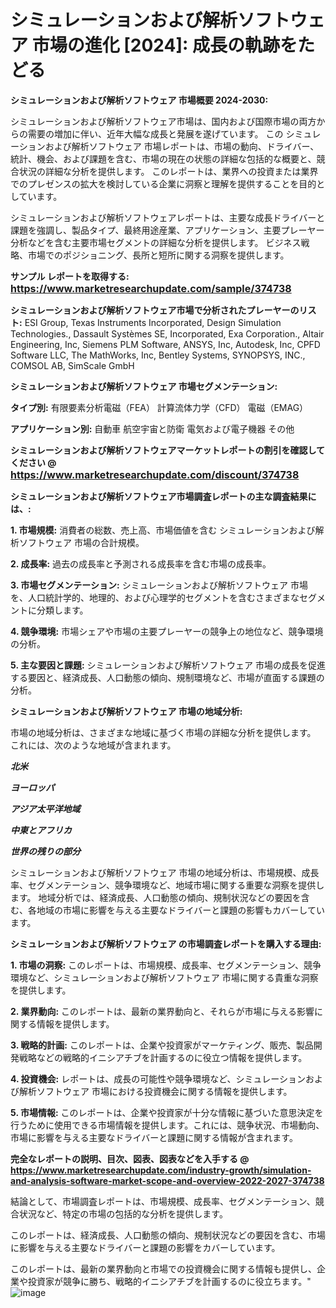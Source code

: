 # シミュレーションおよび解析ソフトウェア 市場の進化 [2024]: 成長の軌跡をたどる

<strong>シミュレーションおよび解析ソフトウェア 市場概要 2024-2030:</strong>

シミュレーションおよび解析ソフトウェア市場は、国内および国際市場の両方からの需要の増加に伴い、近年大幅な成長と発展を遂げています。 この シミュレーションおよび解析ソフトウェア 市場レポートは、市場の動向、ドライバー、統計、機会、および課題を含む、市場の現在の状態の詳細な包括的な概要と、競合状況の詳細な分析を提供します。 このレポートは、業界への投資または業界でのプレゼンスの拡大を検討している企業に洞察と理解を提供することを目的としています。

シミュレーションおよび解析ソフトウェアレポートは、主要な成長ドライバーと課題を強調し、製品タイプ、最終用途産業、アプリケーション、主要プレーヤー分析などを含む主要市場セグメントの詳細な分析を提供します。 ビジネス戦略、市場でのポジショニング、長所と短所に関する洞察を提供します。



<strong>サンプル レポートを取得する: <a href=https://www.marketresearchupdate.com/sample/374738><font size=3 color=#0000ff>https://www.marketresearchupdate.com/sample/374738</font></a></strong>



<strong>シミュレーションおよび解析ソフトウェア市場で分析されたプレーヤーのリスト:</strong>
ESI Group, Texas Instruments Incorporated, Design Simulation Technologies., Dassault Systèmes SE, Incorporated, Exa Corporation., Altair Engineering, Inc, Siemens PLM Software, ANSYS, Inc, Autodesk, Inc, CPFD Software LLC, The MathWorks, Inc, Bentley Systems, SYNOPSYS, INC., COMSOL AB, SimScale GmbH



<strong>シミュレーションおよび解析ソフトウェア 市場セグメンテーション:</strong>



<strong>タイプ別:</strong>
有限要素分析電磁（FEA）
計算流体力学（CFD）
電磁（EMAG）



<strong>アプリケーション別:</strong>
自動車
航空宇宙と防衛
電気および電子機器
その他



<strong>シミュレーションおよび解析ソフトウェアマーケットレポートの割引を確認してください @ <a href=https://www.marketresearchupdate.com/discount/374738><font size=3 color=#0000ff>https://www.marketresearchupdate.com/discount/374738</font></a></strong>



<strong>シミュレーションおよび解析ソフトウェア市場調査レポートの主な調査結果には、:</strong>



<strong>1. 市場規模:</strong> 消費者の総数、売上高、市場価値を含む シミュレーションおよび解析ソフトウェア 市場の合計規模。



<strong>2. 成長率:</strong> 過去の成長率と予測される成長率を含む市場の成長率。



<strong>3. 市場セグメンテーション:</strong> シミュレーションおよび解析ソフトウェア 市場を、人口統計学的、地理的、および心理学的セグメントを含むさまざまなセグメントに分類します。



<strong>4. 競争環境:</strong> 市場シェアや市場の主要プレーヤーの競争上の地位など、競争環境の分析。



<strong>5. 主な要因と課題:</strong> シミュレーションおよび解析ソフトウェア 市場の成長を促進する要因と、経済成長、人口動態の傾向、規制環境など、市場が直面する課題の分析。



<strong>シミュレーションおよび解析ソフトウェア 市場の地域分析:</strong>

市場の地域分析は、さまざまな地域に基づく市場の詳細な分析を提供します。 これには、次のような地域が含まれます。

<em>

<strong>北米</strong></em>
<em>

<strong>ヨーロッパ</strong></em>
<em>

<strong>アジア太平洋地域</strong></em>
<em>

<strong>中東とアフリカ</strong></em>
<em>

<strong>世界の残りの部分</strong></em>

シミュレーションおよび解析ソフトウェア 市場の地域分析は、市場規模、成長率、セグメンテーション、競争環境など、地域市場に関する重要な洞察を提供します。 地域分析では、経済成長、人口動態の傾向、規制状況などの要因を含む、各地域の市場に影響を与える主要なドライバーと課題の影響もカバーしています。



<strong>シミュレーションおよび解析ソフトウェア の市場調査レポートを購入する理由:</strong>



<strong>1. 市場の洞察:</strong> このレポートは、市場規模、成長率、セグメンテーション、競争環境など、シミュレーションおよび解析ソフトウェア 市場に関する貴重な洞察を提供します。



<strong>2. 業界動向:</strong> このレポートは、最新の業界動向と、それらが市場に与える影響に関する情報を提供します。



<strong>3. 戦略的計画:</strong> このレポートは、企業や投資家がマーケティング、販売、製品開発戦略などの戦略的イニシアチブを計画するのに役立つ情報を提供します。



<strong>4. 投資機会:</strong> レポートは、成長の可能性や競争環境など、シミュレーションおよび解析ソフトウェア 市場における投資機会に関する情報を提供します。



<strong>5. 市場情報:</strong> このレポートは、企業や投資家が十分な情報に基づいた意思決定を行うために使用できる市場情報を提供します。これには、競争状況、市場動向、市場に影響を与える主要なドライバーと課題に関する情報が含まれます。



<strong><b>完全なレポートの説明、目次、図表、図表などを入手する @ <a href=https://www.marketresearchupdate.com/industry-growth/simulation-and-analysis-software-market-scope-and-overview-2022-2027-374738>https://www.marketresearchupdate.com/industry-growth/simulation-and-analysis-software-market-scope-and-overview-2022-2027-374738</a></b></strong>

結論として、市場調査レポートは、市場規模、成長率、セグメンテーション、競合状況など、特定の市場の包括的な分析を提供します。

このレポートは、経済成長、人口動態の傾向、規制状況などの要因を含む、市場に影響を与える主要なドライバーと課題の影響をカバーしています。

このレポートは、最新の業界動向と市場での投資機会に関する情報も提供し、企業や投資家が競争に勝ち、戦略的イニシアチブを計画するのに役立ちます。"
![image](https://github.com/renukap7961/renukap7961/assets/163852544/22183ebc-e7a6-48bb-989a-8d2f0085e82c)
